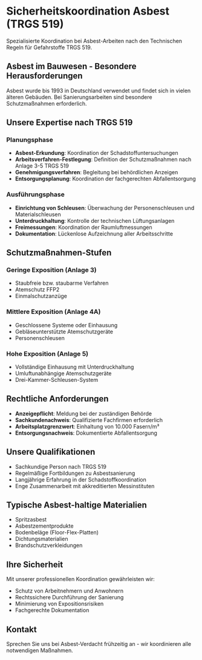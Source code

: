 # Sicherheitskoordination Asbest (TRGS 519)

Spezialisierte Koordination bei Asbest-Arbeiten nach den Technischen Regeln für Gefahrstoffe TRGS 519.

## Asbest im Bauwesen - Besondere Herausforderungen

Asbest wurde bis 1993 in Deutschland verwendet und findet sich in vielen älteren Gebäuden. Bei Sanierungsarbeiten sind besondere Schutzmaßnahmen erforderlich.

## Unsere Expertise nach TRGS 519

### Planungsphase

- **Asbest-Erkundung**: Koordination der Schadstoffuntersuchungen
- **Arbeitsverfahren-Festlegung**: Definition der Schutzmaßnahmen nach Anlage 3-5 TRGS 519
- **Genehmigungsverfahren**: Begleitung bei behördlichen Anzeigen
- **Entsorgungsplanung**: Koordination der fachgerechten Abfallentsorgung

### Ausführungsphase

- **Einrichtung von Schleusen**: Überwachung der Personenschleusen und Materialschleusen
- **Unterdruckhaltung**: Kontrolle der technischen Lüftungsanlagen
- **Freimessungen**: Koordination der Raumluftmessungen
- **Dokumentation**: Lückenlose Aufzeichnung aller Arbeitsschritte

## Schutzmaßnahmen-Stufen

### Geringe Exposition (Anlage 3)
- Staubfreie bzw. staubarme Verfahren
- Atemschutz FFP2
- Einmalschutzanzüge

### Mittlere Exposition (Anlage 4A)
- Geschlossene Systeme oder Einhausung
- Gebläseunterstützte Atemschutzgeräte
- Personenschleusen

### Hohe Exposition (Anlage 5)
- Vollständige Einhausung mit Unterdruckhaltung
- Umluftunabhängige Atemschutzgeräte
- Drei-Kammer-Schleusen-System

## Rechtliche Anforderungen

- **Anzeigepflicht**: Meldung bei der zuständigen Behörde
- **Sachkundenachweis**: Qualifizierte Fachfirmen erforderlich
- **Arbeitsplatzgrenzwert**: Einhaltung von 10.000 Fasern/m³
- **Entsorgungsnachweis**: Dokumentierte Abfallentsorgung

## Unsere Qualifikationen

- Sachkundige Person nach TRGS 519
- Regelmäßige Fortbildungen zu Asbestsanierung
- Langjährige Erfahrung in der Schadstoffkoordination
- Enge Zusammenarbeit mit akkreditierten Messinstituten

## Typische Asbest-haltige Materialien

- Spritzasbest
- Asbestzementprodukte
- Bodenbeläge (Floor-Flex-Platten)
- Dichtungsmaterialien
- Brandschutzverkleidungen

## Ihre Sicherheit

Mit unserer professionellen Koordination gewährleisten wir:
- Schutz von Arbeitnehmern und Anwohnern
- Rechtssichere Durchführung der Sanierung
- Minimierung von Expositionsrisiken
- Fachgerechte Dokumentation

## Kontakt

Sprechen Sie uns bei Asbest-Verdacht frühzeitig an - wir koordinieren alle notwendigen Maßnahmen.